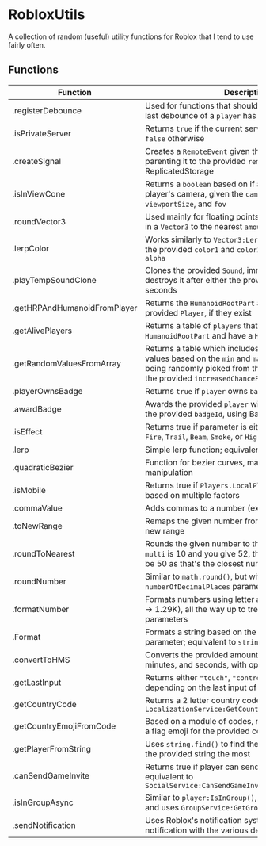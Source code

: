 # RobloxUtils
A collection of random (useful) utility functions for Roblox that I tend to use fairly often.

## Functions

| Function | Description |
| --- | --- |
| .registerDebounce | Used for functions that should only be called if the last debounce of a `player` has passed |
| .isPrivateServer | Returns `true` if the current server is a private server or `false` otherwise |
| .createSignal | Creates a `RemoteEvent` given the provided `eventName`, parenting it to the provided `remotes` folder or ReplicatedStorage |
| .isInViewCone | Returns a `boolean` based on if a `part` can be seen by a player's camera, given the `cameraCFrame`, `viewportSize`, and `fov` |
| .roundVector3 | Used mainly for floating points, rounds each number in a `Vector3` to the nearest `amount` |
| .lerpColor | Works similarly to `Vector3:Lerp`, but for `Color3`, lerping the provided `color1` and `color2` based on the provided `alpha` |
| .playTempSoundClone | Clones the provided `Sound`, immediately plays it, then destroys it after either the provided `destroyAfter` or 5 seconds |
| .getHRPAndHumanoidFromPlayer | Returns the `HumanoidRootPart` and `Humanoid` of the provided `Player`, if they exist |
| .getAlivePlayers | Returns a table of `players` that currently have a `HumanoidRootPart` and have a `Humanoid` above 0 health |
| .getRandomValuesFromArray | Returns a table which includes a random amount of values based on the `min` and `max`, with each value being randomly picked from the provided `array`, given the provided `increasedChanceForValue` |
| .playerOwnsBadge | Returns `true` if `player` owns `badgeId` or `false` if not |
| .awardBadge | Awards the provided `player` with a badge, based on the provided `badgeId`, using BadgeService |
| .isEffect | Returns true if parameter is either a `ParticleEmitter`, `Fire`, `Trail`, `Beam`, `Smoke`, or `Highlight` |
| .lerp | Simple lerp function; equivalent to `Vector3:Lerp()` |
| .quadraticBezier | Function for bezier curves, mainly used for object manipulation |
| .isMobile | Returns true if `Players.LocalPlayer` is on mobile, based on multiple factors |
| .commaValue | Adds commas to a number (ex. 1000 -> 1,000) |
| .toNewRange | Remaps the given number from the old range to the new range |
| .roundToNearest | Rounds the given number to the nearest `multi` (ex. if `multi` is 10 and you give 52, the returned number will be 50 as that's the closest number divisible by 10) |
| .roundNumber | Similar to `math.round()`, but with an optional `numberOfDecimalPlaces` parameter |
| .formatNumber | Formats numbers using letter abbreviation (ex. 1,294 -> 1.29K), all the way up to tredecillion, with optional parameters |
| .Format | Formats a string based on the `formatString` parameter; equivalent to `string.format()` |
| .convertToHMS | Converts the provided amount of seconds into hours, minutes, and seconds, with optional milliseconds |
| .getLastInput | Returns either `"touch"`, `"controller"`, or `"mouse"` depending on the last input of `Players.LocalPlayer` |
| .getCountryCode | Returns a 2 letter country code, equivalent to `LocalizationService:GetCountryRegionForPlayerAsync` |
| .getCountryEmojiFromCode | Based on a module of codes, returns unicode text for a flag emoji for the provided country code |
| .getPlayerFromString | Uses `string.find()` to find the player that matches the provided string the most |
| .canSendGameInvite | Returns true if player can send game invites; equivalent to `SocialService:CanSendGameInviteAsync(player)` |
| .isInGroupAsync | Similar to `player:IsInGroup()`, except it doesn't cache and uses `GroupService:GetGroupsAsync()` |
| .sendNotification | Uses Roblox's notification system, sending a notification with the various details provided |
